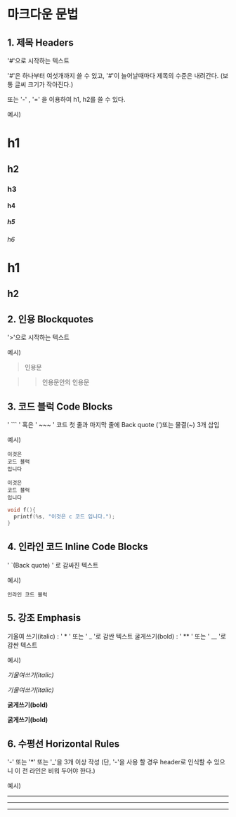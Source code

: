 # 마크다운 문법

## 1. 제목 Headers

'#'으로 시작하는 텍스트

'#'은 하나부터 여섯개까지 쓸 수 있고, '#'이 늘어날때마다 제목의 수준은 내려간다.
(보통 글씨 크기가 작아진다.)

또는 '-' , '=' 을 이용하여 h1, h2를 쓸 수 있다.

예시) 

# h1

## h2

### h3

#### h4

##### h5

###### h6

h1
===

h2
--

## 2. 인용 Blockquotes

'>'으로 시작하는 텍스트

예시)

> 인용문

>>인용문안의 인용문

## 3. 코드 블럭 Code Blocks

' ``` ' 혹은 ' ~~~ ' 코드 첫 줄과 마지막 줄에 Back quote (')또는 물결(~) 3개 삽입

예시)

```
이것은
코드 블럭
입니다
```


~~~
이것은
코드 블럭
입니다
~~~

~~~C
void f(){
  printf(%s, "이것은 c 코드 입니다.");
}
~~~

## 4. 인라인 코드 Inline Code Blocks

' `(Back quote) ' 로 감싸진 텍스트

예시)

`인라인 코드 블럭` 

## 5. 강조 Emphasis

기울여 쓰기(italic) : ' * ' 또는 ' _ '로 감싼 텍스트
굴게쓰기(bold) : ' ** ' 또는 ' __ '로 감싼 텍스트

예시)

*기울여쓰기(italic)*

_기울여쓰기(italic)_

**굵게쓰기(bold)**

__굵게쓰기(bold)__

## 6. 수평선 Horizontal Rules

'-' 또는 '*' 또는 '_'을 3개 이상 작성
(단, '-'을 사용 할 경우 header로 인식할 수 있으니 이 전 라인은 비워 두어야 한다.)

예시)

---

***

___

